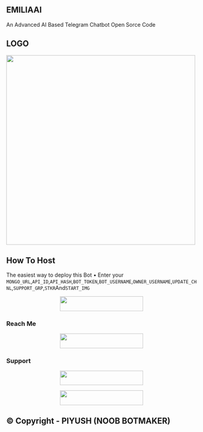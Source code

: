 ## EMILIAAI
An Advanced AI Based Telegram Chatbot Open Sorce Code

## LOGO

<img src="https://te.legra.ph/file/083affde246ca53c1a4e4.jpg" align="center" width="500" height="500"/>


## How To Host
The easiest way to deploy this Bot
• Enter your ```MONGO_URL```,```API_ID```,```API_HASH```,```BOT_TOKEN```,```BOT_USERNAME```,```OWNER_USERNAME```,```UPDATE_CHNL```,```SUPPORT_GRP```,```STKR```And```START_IMG```


<p align="center"><a href="https://heroku.com/deploy?template=https://github.com/EmiliaRobot/EmiliaRobot"> <img src="https://img.shields.io/badge/Deploy%20To%20Heroku-blueviolet?style=for-the-badge&logo=heroku" width="220" height="38.45"/></a></p>
 
### Reach Me

<p align="center"><a href="https://t.me/emiliamachinebot"> <img src="https://img.shields.io/badge/Emilia%20AI-pink?style=for-the-badge" width="220" height="38.45"/></a></p>

### Support 

<p align="center"><a href="https://t.me/PiyushXManagementSupport"> <img src="https://img.shields.io/badge/Piyush%20Malviya%20Support-pink?style=for-the-badge" width="220" height="38.45"/></a></p>

<p align="center"><a href="https://t.me/managementevent"> <img src="https://img.shields.io/badge/Piyush%20Malviya%20Channel-blue?style=for-the-badge" width="220" height="38.45"/></a></p>

## © Copyright - PIYUSH (NOOB BOTMAKER)
